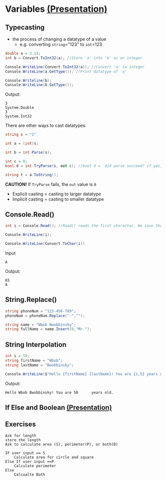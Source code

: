# Variables [(Presentation)](../TeachingContent/VariablesAndDataTypes.pptx)
## Typecasting
- the process of changing a datatype of a value
	- e.g. converting `string`="123" to `int`=123
```cs
double a = 3.14;
int b = Convert.ToInt32(a); //Store 'a' into 'b' as an integer

Console.WriteLine(Convert.ToInt32(a)); //Convert 'a' to integer
Console.WriteLine(a.GetType()); //Print datatype of 'a'

Console.Writeline(b); 
Console.WriteLine(b.GetType());
```
Output:
```
3
System.Double
3
System.Int32
```

There are other ways to cast datatypes:
```cs
string s = "1"

int a = (int)s;

int b = int.Parse(s);

int c = 0;
bool d = int.TryParse(s, out c); //bool d =  did parse succeed? if yes, put result (1) in 'c', otherwise, c = 0;

string t = a.ToString();
```
**CAUTION!** If `TryParse` fails, the `out` value is `0`
- Explicit casting = casting to larger datatype
- Implicit casting = casting to smaller datatype
## Console.Read()
```cs
int i = Console.Read(); //Raad() reads the first character. We save the charater into 'i' which will return the ASCII decimal value

Console.WriteLine(i);

Console.WriteLine(Convert.ToChar(i))
```
Input
```
A
```
Output:
```
65
A
```
## String.Replace()
```cs
string phoneNum = "123-456-789";
phoneNum = phoneNum.Replace("-","");

string name = "Wbob Bwobbinsky";
string fullName = name.Insert(0,"Mr.");
```
## String Interpolation
```cs
int i = 50;
string firstName = "Wbob";
string lastName = "Bwobbinsky";

Console.WriteLine($"Hello {firstName} {lastName}! You are {i,5} years old.")
```
Output:
```
Hello Wbob Bwobbinsky! You are 50      years old.
```
## If Else and Boolean [(Presentation)](../TeachingContent/IfElseStatementsAndBooleans.pptx)
## Exercises
```
Ask for length
store the length
Ask to calculate area (S), perimeter(P), or both(B)

IF user input == S
	Calculate area for circle and square
Else If user input ==P
	Calculate perimeter
Else
	Calcualte Both

```